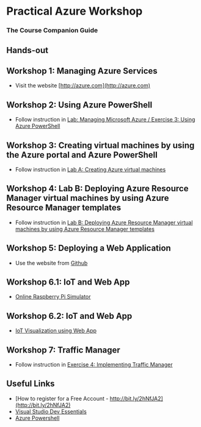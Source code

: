 # Practical Azure Workshop
### The Course Companion Guide

## Hands-out

## Workshop 1: Managing Azure Services
* Visit the website [http://azure.com](http://azure.com)

## Workshop 2: Using Azure PowerShell
* Follow instruction in [Lab: Managing Microsoft Azure / Exercise 3: Using Azure PowerShell](Labs/LAB_01.md)

## Workshop 3: Creating virtual machines by using the Azure portal and Azure PowerShell
* Follow instruction in [Lab A: Creating Azure virtual machines](Labs/LAB_03.md)

## Workshop 4: Lab B: Deploying Azure Resource Manager virtual machines by using Azure Resource Manager templates
* Follow instruction in [Lab B: Deploying Azure Resource Manager virtual machines by using Azure Resource Manager templates](Labs/LAB_03.md)

## Workshop 5: Deploying a Web Application
* Use the website from [Github](https://github.com/digitalthailand/simple-website)

## Workshop 6.1: IoT and Web App
* [Online Raspberry Pi Simulator](https://tlaothong.gitbooks.io/azure-iot-workshop/content/iot-hub-raspberry-pi-web-simulator-get-started.html)

## Workshop 6.2: IoT and Web App
* [IoT Visualization using Web App](https://tlaothong.gitbooks.io/azure-iot-workshop/content/iot-hub-live-data-visualization-in-web-apps.html)

## Workshop 7: Traffic Manager
* Follow instruction in [Exercise 4: Implementing Traffic Manager](Labs/LAB_05.md)

## Useful Links
* [How to register for a Free Account - http://bit.ly/2hNfJA2](http://bit.ly/2hNfJA2)
* [Visual Studio Dev Essentials](https://www.visualstudio.com/dev-essentials/)
* [Azure Powershell](https://docs.microsoft.com/en-us/powershell/azure/overview)

